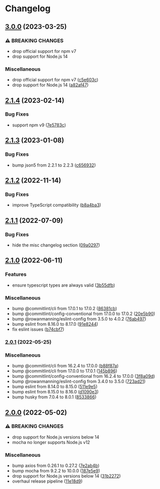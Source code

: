 # Changelog

## [3.0.0](https://github.com/rowanmanning/hijack-express-render/compare/v2.1.4...v3.0.0) (2023-03-25)


### ⚠ BREAKING CHANGES

* drop official support for npm v7
* drop support for Node.js 14

### Miscellaneous

* drop official support for npm v7 ([c5e603c](https://github.com/rowanmanning/hijack-express-render/commit/c5e603cde6a154ce6a46a7d332c8d1d9d952ed03))
* drop support for Node.js 14 ([a82af47](https://github.com/rowanmanning/hijack-express-render/commit/a82af47f07e9e12fa139aebfc7a782906fe0395f))

## [2.1.4](https://github.com/rowanmanning/hijack-express-render/compare/v2.1.3...v2.1.4) (2023-02-14)


### Bug Fixes

* support npm v9 ([7e5783c](https://github.com/rowanmanning/hijack-express-render/commit/7e5783cb12f705f28b2b77fd95d2a8fa59110e97))

## [2.1.3](https://github.com/rowanmanning/hijack-express-render/compare/v2.1.2...v2.1.3) (2023-01-08)


### Bug Fixes

* bump json5 from 2.2.1 to 2.2.3 ([c656932](https://github.com/rowanmanning/hijack-express-render/commit/c656932324ef965606142d4d813fa840d5d99a19))

## [2.1.2](https://github.com/rowanmanning/hijack-express-render/compare/v2.1.1...v2.1.2) (2022-11-14)


### Bug Fixes

* improve TypeScript compatibility ([b8a4ba3](https://github.com/rowanmanning/hijack-express-render/commit/b8a4ba354c402f1c99dd81169f5645c7fde792ab))

## [2.1.1](https://github.com/rowanmanning/hijack-express-render/compare/v2.1.0...v2.1.1) (2022-07-09)


### Bug Fixes

* hide the misc changelog section ([09a0297](https://github.com/rowanmanning/hijack-express-render/commit/09a0297fbed799316d176683852be0a6271e1f39))

## [2.1.0](https://github.com/rowanmanning/hijack-express-render/compare/v2.0.1...v2.1.0) (2022-06-11)


### Features

* ensure typescript types are always valid ([3b55dfb](https://github.com/rowanmanning/hijack-express-render/commit/3b55dfb858ef03c08d37d1ecb08eac4b95ff9add))


### Miscellaneous

* bump @commitlint/cli from 17.0.1 to 17.0.2 ([86381cb](https://github.com/rowanmanning/hijack-express-render/commit/86381cb8e53febbf677e5b079d6e10e935c26162))
* bump @commitlint/config-conventional from 17.0.0 to 17.0.2 ([20e5b90](https://github.com/rowanmanning/hijack-express-render/commit/20e5b90650f5c1c2c82e34d98bb7f47a274ef902))
* bump @rowanmanning/eslint-config from 3.5.0 to 4.0.2 ([76ab497](https://github.com/rowanmanning/hijack-express-render/commit/76ab497ae400378293a78b2e6332ba0bbb3a0360))
* bump eslint from 8.16.0 to 8.17.0 ([91e8244](https://github.com/rowanmanning/hijack-express-render/commit/91e8244fd2e2eac8d051134ecafec244e8aafedb))
* fix eslint issues ([b74cbf7](https://github.com/rowanmanning/hijack-express-render/commit/b74cbf714dc99a5fc0e961451ee69027d6a54185))

### [2.0.1](https://github.com/rowanmanning/hijack-express-render/compare/v2.0.0...v2.0.1) (2022-05-25)


### Miscellaneous

* bump @commitlint/cli from 16.2.4 to 17.0.0 ([b88f87a](https://github.com/rowanmanning/hijack-express-render/commit/b88f87a11cda6e3103fcc0df0e780c26c8cfa728))
* bump @commitlint/cli from 17.0.0 to 17.0.1 ([145b896](https://github.com/rowanmanning/hijack-express-render/commit/145b89656057a22521e2b434ab8810f49cc35c99))
* bump @commitlint/config-conventional from 16.2.4 to 17.0.0 ([3f8a09d](https://github.com/rowanmanning/hijack-express-render/commit/3f8a09dec3f9081ff55a3bfd293e9e36f700dc25))
* bump @rowanmanning/eslint-config from 3.4.0 to 3.5.0 ([723ad21](https://github.com/rowanmanning/hijack-express-render/commit/723ad211b8dc3404deed9620ca1d959e6aa10b7c))
* bump eslint from 8.14.0 to 8.15.0 ([511e9e5](https://github.com/rowanmanning/hijack-express-render/commit/511e9e5c7acd021f63b6f1d85744ca6092aca0dd))
* bump eslint from 8.15.0 to 8.16.0 ([d1090e3](https://github.com/rowanmanning/hijack-express-render/commit/d1090e3e0b3b63332d2986a402a8583030eab033))
* bump husky from 7.0.4 to 8.0.1 ([8533866](https://github.com/rowanmanning/hijack-express-render/commit/8533866fbeb5e804d71d11f3d01c56a4d88b0710))

## [2.0.0](https://github.com/rowanmanning/hijack-express-render/compare/v1.1.0...v2.0.0) (2022-05-02)


### ⚠ BREAKING CHANGES

* drop support for Node.js versions below 14
* mocha no longer supports Node.js v12

### Miscellaneous

* bump axios from 0.26.1 to 0.27.2 ([7e2ab4b](https://github.com/rowanmanning/hijack-express-render/commit/7e2ab4bf1568460e532f58b15dcbb443d847ee68))
* bump mocha from 9.2.2 to 10.0.0 ([187e5e9](https://github.com/rowanmanning/hijack-express-render/commit/187e5e9b10a31bccad9a4670bf26579eeaf6060c))
* drop support for Node.js versions below 14 ([31b2272](https://github.com/rowanmanning/hijack-express-render/commit/31b2272075c3d5fb4feb66db6f6479181682efe6))
* overhaul release pipeline ([11e18d9](https://github.com/rowanmanning/hijack-express-render/commit/11e18d9c0834827d5a140b89fae12fc6dc915884))
